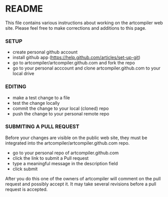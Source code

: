 README
======

This file contains various instructions about working on the artcompiler web site. Please feel free
to make corrections and additions to this page.

### SETUP

- create personal github account
- install github app (https://help.github.com/articles/set-up-git)
- go to artcompiler/artcompiler.github.com and fork the repo
- go to your personal acccount and clone artcompiler.github.com to your local drive

### EDITING

- make a test change to a file
- test the change locally
- commit the change to your local (cloned) repo
- push the change to your personal remote repo

### SUBMITING A PULL REQUEST

Before your changes are visible on the public web site, they must be integrated into the
artcompiler/artcompiler.github.com repo.

- go to your personal repo of artcompiler.github.com
- click the link to submit a Pull request
- type a meaningful message in the description field
- click submit

After you do this one of the owners of artcompiler will comment on the pull request and
possibly accept it. It may take several revisions before a pull request is accepted.